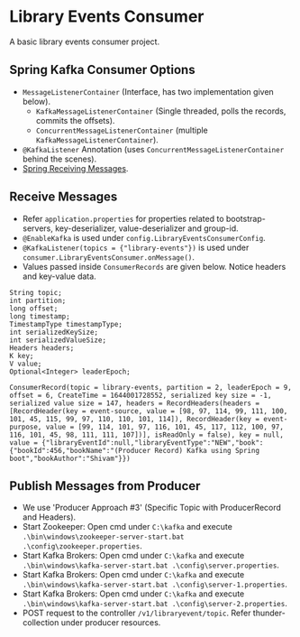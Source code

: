 # Library Events Consumer

A basic library events consumer project.

## Spring Kafka Consumer Options

- `MessageListenerContainer` (Interface, has two implementation given below).
  - `KafkaMessageListenerContainer` (Single threaded, polls the records, commits the offsets).
  - `ConcurrentMessageListenerContainer` (multiple `KafkaMessageListenerContainer`).
- `@KafkaListener` Annotation (uses `ConcurrentMessageListenerContainer` behind the scenes).
- [Spring Receiving Messages](https://docs.spring.io/spring-kafka/reference/html/#receiving-messages).

## Receive Messages

- Refer `application.properties` for properties related to bootstrap-servers, key-deserializer, value-deserializer and group-id.
- `@EnableKafka` is used under `config.LibraryEventsConsumerConfig`.
- `@KafkaListener(topics = {"library-events"})` is used under `consumer.LibraryEventsConsumer.onMessage()`.
- Values passed inside `ConsumerRecords` are given below. Notice headers and key-value data.

```
String topic;
int partition;
long offset;
long timestamp;
TimestampType timestampType;
int serializedKeySize;
int serializedValueSize;
Headers headers;
K key;
V value;
Optional<Integer> leaderEpoch;

ConsumerRecord(topic = library-events, partition = 2, leaderEpoch = 9, offset = 6, CreateTime = 1644001728552, serialized key size = -1, serialized value size = 147, headers = RecordHeaders(headers = [RecordHeader(key = event-source, value = [98, 97, 114, 99, 111, 100, 101, 45, 115, 99, 97, 110, 110, 101, 114]), RecordHeader(key = event-purpose, value = [99, 114, 101, 97, 116, 101, 45, 117, 112, 100, 97, 116, 101, 45, 98, 111, 111, 107])], isReadOnly = false), key = null, value = {"libraryEventId":null,"libraryEventType":"NEW","book":{"bookId":456,"bookName":"(Producer Record) Kafka using Spring boot","bookAuthor":"Shivam"}})
```

## Publish Messages from Producer 

- We use 'Producer Approach #3' (Specific Topic with ProducerRecord and Headers).
- Start Zookeeper: Open cmd under `C:\kafka` and execute `.\bin\windows\zookeeper-server-start.bat .\config\zookeeper.properties`.
- Start Kafka Brokers: Open cmd under `C:\kafka` and execute `.\bin\windows\kafka-server-start.bat .\config\server.properties`.
- Start Kafka Brokers: Open cmd under `C:\kafka` and execute `.\bin\windows\kafka-server-start.bat .\config\server-1.properties`.
- Start Kafka Brokers: Open cmd under `C:\kafka` and execute `.\bin\windows\kafka-server-start.bat .\config\server-2.properties`.
- POST request to the controller `/v1/libraryevent/topic`. Refer thunder-collection under producer resources.
